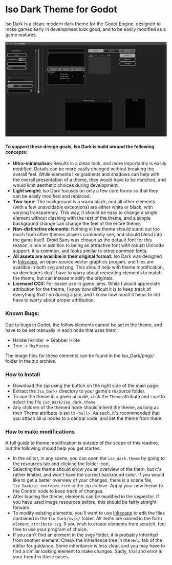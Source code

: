 Iso Dark Theme for Godot
==============

Iso Dark is a clean, modern dark theme for the  [Godot Engine](http://www.godotengine.org), designed to make games early in development look good, and to be easily modified as a game matures.

<img src="https://raw.githubusercontent.com/GalanCM/Iso-Themes/master/screenshot.png">

#### To support these design goals, Iso Dark is build around the following concepts:
* **Ultra-minimalism:** Results in a clean look, and more importantly is easily modified. Details can be more easily changed without breaking the overall feel. While elements like gradients and shadows can help with the overall presentation of a theme, they would have to be matched, and would limit aesthetic choices during development.
* **Light weight:** Iso Dark focuses on only a few core forms so that they can be easily modified and replaced.
* **Two-tone:** The background is a warm black, and all other elements (with a few unavoidable exceptions) are either white or black, with varying transparency. This way, it should be easy to change a single element without clashing with the rest of the theme, and a simple background change can change the feel of the entire theme.
* **Non-distinctive elements:** Nothing in the theme should stand out too much from other themes players commonly see, and should blend into the game itself. Droid Sans was chosen as the default font for this reason, since in addition to being an attractive font with robust Unicode support, it is common, and looks similar to other common fonts.
* **All assets are availible in their original format:** Iso Dark was designed in [Inkscape](http://www.inkscape.org), an open-source vector graphics progam, and files are availible in both svg and png. This should help with theme modification, so developers don't have to worry about recreating elements to match the theme, but can instead modify the originals.
* **Licensed CC0:** For easier use in game jams. While I would appreciate attribution for the theme, I know how difficult it is to keep track of everything that I do during a jam, and I know how much it helps to not have to *worry* about proper attribution.

### Known Bugs:
Due to bugs in Godot, the follow elements cannot be set in the theme, and have to be set manually in each node that uses them:
* Hslider/Vslider → Grabber Hilite
* Tree → Bg Focus

The image files for these elements can be found in the Iso_Dark/pngs/ folder in the zip archive.

### How to Install
* Download the zip using the button on the right side of the main page.
* Extract the ```Iso_Dark/``` directory to your game's resource folder.
* To use the theme in a given ui node, click the ```Theme``` attribute and ```Load``` to select the file ```Iso_Dark/iso_dark.theme```.
* Any children of the themed node should inherit the theme, as long as their Theme attribute is set to ```<null>```. As such, it's recommended that you attach all ui nodes to a central node, and set the theme from there.

### How to make modifications
A full guide to theme modification is outside of the scope of this readme, but the following should help you get started.
* In the editor, in any scene, you can open the ```iso_dark.theme``` by going to the resources tab and clicking the folder icon.
* Selecting the theme should show you an overview of the them, but it's rather limited, and won't have the correct backround color. If you would like to get a better overview of your changes, there is a scene file, ```Iso_Dark/ui_overview.tscn``` in the zip archive. Apply your new theme to the Control node to keep track of changes.
* After loading the theme, elements can be modified in the inspector. If you have used image resources before, this should be fairly straight forward.
* To modify existing elements, you'll want to use [Inkscape](http://www.inkscape.org) to edit the files contained in the ```Iso_Dark/svgs/``` folder. All items are named in the form ```element_attribute.svg```. If you wish to create elements from scratch, feel free to use your program of choice.
* If you can't find an element in the svgs folder, it is probably inherited from another element. Check the inheritance tree in the ```Help``` tab of the editor for guidance. Some inheritance is less clear, and you may have to find a similar looking element to make changes. Sadly, trial and error is your friend in these cases.
